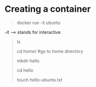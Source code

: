 # Creating a container

> docker run -it ubuntu

-it --> stands for interactive

> ls
>
> cd home/    #go to home directory
>
> mkdir hello
>
> cd hello
>
> touch hello-ubuntu.txt
>
>
